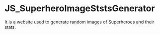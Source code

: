 # JS_SuperheroImageStstsGenerator

It is a website used to generate random images of Superheroes and their stats.
